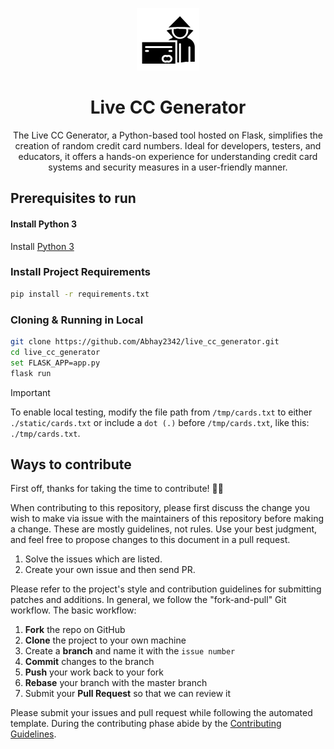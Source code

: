 <p align="center"><img src="./static/img/live-cc-generator.png" height="100"></p>
<h1 align="center">Live CC Generator</h1>
<p align="center">
The Live CC Generator, a Python-based tool hosted on Flask, simplifies the creation of random credit card numbers. Ideal for developers, testers, and educators, it offers a hands-on experience for understanding credit card systems and security measures in a user-friendly manner.
</p>

## Prerequisites to run


#### Install Python 3
Install [Python 3](https://www.python.org/)

### Install Project Requirements
```bash
pip install -r requirements.txt
```

### Cloning & Running in Local
```bash
git clone https://github.com/Abhay2342/live_cc_generator.git
cd live_cc_generator
set FLASK_APP=app.py
flask run
```

> [!IMPORTANT]  
> To enable local testing, modify the file path from `/tmp/cards.txt` to either `./static/cards.txt` or include a `dot (.)` before `/tmp/cards.txt`, like this: `./tmp/cards.txt`.

## Ways to contribute

First off, thanks for taking the time to contribute! 🎉🎉

When contributing to this repository, please first discuss the change you wish to make via issue with the maintainers of this repository before making a change. These are mostly guidelines, not rules. Use your best judgment, and feel free to propose changes to this document in a pull request.

1. Solve the issues which are listed.
2. Create your own issue and then send PR.

Please refer to the project's style and contribution guidelines for submitting patches and additions. In general, we follow the "fork-and-pull" Git workflow. The basic workflow:

1. **Fork** the repo on GitHub
2. **Clone** the project to your own machine
3. Create a **branch** and name it with the `issue number`
4. **Commit** changes to the branch
5. **Push** your work back to your fork
6. **Rebase** your branch with the master branch
7. Submit your **Pull Request** so that we can review it

Please submit your issues and pull request while following the automated template. During the contributing phase abide by the [Contributing Guidelines](https://github.com/Abhay2342/live_cc_generator/blob/master/CONTRIBUTING.md).